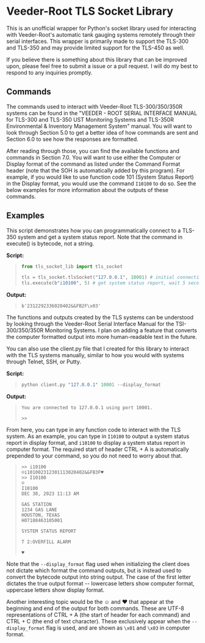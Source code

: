 # Veeder-Root TLS Socket Library

This is an unofficial wrapper for Python's socket library used for interacting with Veeder-Root's automatic tank gauging systems remotely through their serial interfaces. This wrapper is primarily made to support the TLS-300 and TLS-350 and may provide limited support for the TLS-450 as well.

If you believe there is something about this library that can be improved upon, please feel free to submit a issue or a pull request. I will do my best to respond to any inquiries promptly.

## Commands

The commands used to interact with Veeder-Root TLS-300/350/350R systems can be found in the "VEEDER - ROOT SERIAL INTERFACE MANUAL for TLS-300 and TLS-350 UST Monitoring Systems and TLS-350R Environmental & Inventory Management System" manual. You will want to look through Section 5.0 to get a better idea of how commands are sent and Section 6.0 to see how the responses are formatted.

After reading through those, you can find the available functions and commands in Section 7.0. You will want to use either the Computer or Display format of the command as listed under the Command Format header (note that the SOH is automatically added by this program). For example, if you would like to use function code 101 (System Status Report) in the Display format, you would use the command ``I10100`` to do so. See the below examples for more information about the outputs of these commands.

## Examples

This script demonstrates how you can programmatically connect to a TLS-350 system and get a system status report. Note that the command in execute() is bytecode, not a string.

**Script:**

>```python
> from tls_socket_lib import tls_socket
>
> tls = tls_socket.tlsSocket("127.0.0.1", 10001) # initial connection
> tls.execute(b"i10100", 5) # get system status report, wait 5 seconds
>```

**Output:**

>```
> b'2312292336020402&&FB2F\x03'
>```

The functions and outputs created by the TLS systems can be understood by looking through the Veeder-Root Serial Interface Manual for the TSI-300/350/350R Monitoring Systems. I plan on adding a feature that converts the computer formatted output into more human-readable text in the future.

You can also use the client.py file that I created for this library to interact with the TLS systems manually, similar to how you would with systems through Telnet, SSH, or Putty.

**Script:**

>```python
> python client.py "127.0.0.1" 10001 --display_format
>```

**Output:**

>```
> You are connected to 127.0.0.1 using port 10001.
>
> >>
>```

From here, you can type in any function code to interact with the TLS system. As an example, you can type in ``I10100`` to output a system status report in display format, and ``i10100`` to display a system status report in computer format. The required start of header CTRL + A is automatically prepended to your command, so you do not need to worry about that.

> ```
> >> i10100
> ☺i101002312301113020402&&FB3F♥
> >> I10100
> ☺
> I10100
> DEC 30, 2023 11:13 AM
>
> GAS STATION
> 1234 GAS LANE
> HOUSTON, TEXAS
> H07188463105001
> 
> SYSTEM STATUS REPORT
> 
> T 2:OVERFILL ALARM
> 
> ♥
> ```

Note that the ``--display_format`` flag used when initializing the client does not dictate which format the command outputs, but is instead used to convert the bytecode output into string output. The case of the first letter dictates the true output format -- lowercase letters show computer format, uppercase letters show display format.

Another interesting topic would be the ☺ and ♥ that appear at the beginning and end of the output for both commands. These are UTF-8 representations of CTRL + A (the start of header for each command) and CTRL + C (the end of text character). These exclusively appear when the ``--display_format`` flag is used, and are shown as ``\x01`` and ``\x03`` in computer format.
